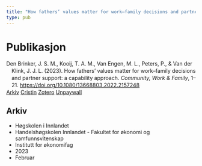 ```yaml
---
title: "How fathers’ values matter for work–family decisions and partner support: a capability approach"
type: pub
---
```

<h1>Publikasjon</h1>
<article id="csl-bib-container-46IBBSLU" class="csl-bib-container">
  <div class="csl-bib-body" style="line-height: 1.35; padding-left: 1em; text-indent:-1em;">
  <div class="csl-entry">Den Brinker, J. S. M., Kooij, T. A. M., Van Engen, M. L., Peters, P., &amp; Van der Klink, J. J. L. (2023). How fathers&#x2019; values matter for work&#x2013;family decisions and partner support: a capability approach. <i>Community, Work &amp; Family</i>, 1&#x2013;21. <a href="https://doi.org/10.1080/13668803.2022.2157248">https://doi.org/10.1080/13668803.2022.2157248</a></div>
</div>
  <div class="csl-bib-buttons">
    <a href="#taxonomy-article-46IBBSLU" class="csl-bib-button">Arkiv</a>
    <a href="https://app.cristin.no/results/show.jsf?id=2127967" alt="Cristin URL" class="csl-bib-button">Cristin</a>
    <a href="http://zotero.org/groups/5022929/items/46IBBSLU" alt="Zotero URL" class="csl-bib-button">Zotero</a>
    <a href="https://doi.org/10.1080/13668803.2022.2157248" class="csl-bib-button">Unpaywall</a>
  </div>
  <div id="csl-bib-meta-container-46IBBSLU"></div>
</article>
<div id="csl-bib-meta-46IBBSLU" class="csl-bib-meta">
  <article id="taxonomy-article-46IBBSLU" class="taxonomy-article">
    <h1>Arkiv</h1>
    <ul>
      <li>Høgskolen i Innlandet</li>
      <li>Handelshøgskolen Innlandet - Fakultet for økonomi og samfunnsvitenskap</li>
      <li>Institutt for økonomifag</li>
      <li>2023</li>
      <li>Februar</li>
    </ul>
  </article>
</div>

